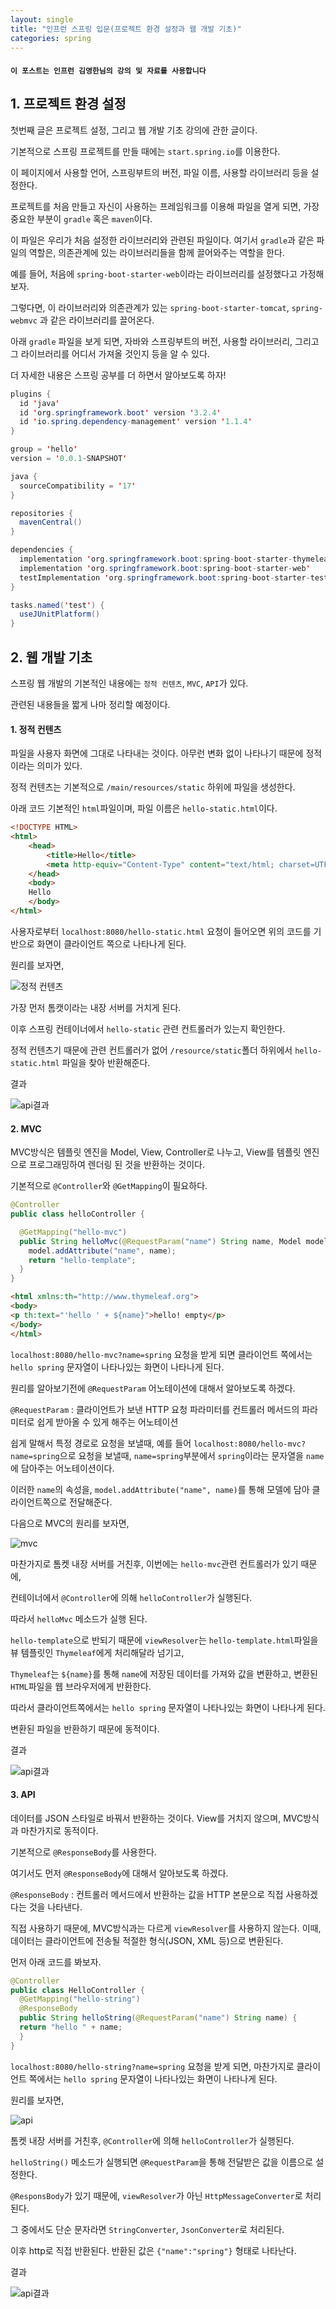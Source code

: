 ```yaml
---
layout: single
title: "인프런 스프링 입문(프로젝트 환경 설정과 웹 개발 기초)"
categories: spring
---
```


#### `이 포스트는 인프런 김영한님의 강의 및 자료를 사용합니다`

## 1. 프로젝트 환경 설정

첫번째 글은 프로젝트 설정, 그리고 웹 개발 기초 강의에 관한 글이다.

기본적으로 스프링 프로젝트를 만들 때에는 `start.spring.io`를 이용한다. 

이 페이지에서 사용할 언어, 스프링부트의 버전, 파일 이름, 사용할 라이브러리 등을 설정한다.

프로젝트를 처음 만들고 자신이 사용하는 프레임워크를 이용해 파일을 열게 되면, 가장 중요한 부분이 `gradle` 혹은 `maven`이다. 

이 파일은 우리가 처음 설정한 라이브러리와 관련된 파일이다. 여기서 `gradle`과 같은 파일의 역할은, 의존관계에 있는 라이브러리들을 함께 끌어와주는 역할을 한다.

예를 들어, 처음에 `spring-boot-starter-web`이라는 라이브러리를 설정했다고 가정해보자. 

그렇다면, 이 라이브러리와 의존관계가 있는 `spring-boot-starter-tomcat`, `spring-webmvc` 과 같은 라이브러리를 끌어온다.

아래 `gradle` 파일을 보게 되면, 자바와 스프링부트의 버전, 사용할 라이브러리, 그리고 그 라이브러리를 어디서 가져올 것인지 등을 알 수 있다.

더 자세한 내용은 스프링 공부를 더 하면서 알아보도록 하자!

```java
plugins {
  id 'java'
  id 'org.springframework.boot' version '3.2.4'
  id 'io.spring.dependency-management' version '1.1.4'
}

group = 'hello'
version = '0.0.1-SNAPSHOT'

java {
  sourceCompatibility = '17'
}

repositories {
  mavenCentral()
}

dependencies {
  implementation 'org.springframework.boot:spring-boot-starter-thymeleaf'
  implementation 'org.springframework.boot:spring-boot-starter-web'
  testImplementation 'org.springframework.boot:spring-boot-starter-test'
}

tasks.named('test') {
  useJUnitPlatform()
}
```

## 2. 웹 개발 기초

스프링 웹 개발의 기본적인 내용에는 `정적 컨텐츠`, `MVC`, `API`가 있다. 

관련된 내용들을 짧게 나마 정리할 예정이다.

#### 1. 정적 컨텐츠 

파일을 사용자 화면에 그대로 나타내는 것이다. 아무런 변화 없이 나타나기 때문에 정적이라는 의미가 있다.

정적 컨텐츠는 기본적으로 `/main/resources/static` 하위에 파일을 생성한다.

아래 코드 기본적인 `html`파일이며, 파일 이름은 `hello-static.html`이다.

```html
<!DOCTYPE HTML>
<html>
    <head>
        <title>Hello</title>
        <meta http-equiv="Content-Type" content="text/html; charset=UTF-8" />
    </head>
    <body>
    Hello
    </body>
</html>
```

사용자로부터 `localhost:8080/hello-static.html` 요청이 들어오면 위의 코드를 기반으로 화면이 클라이언트 쪽으로 나타나게 된다.

원리를 보자면, 

![정적 컨텐츠](/images/static.png)

가장 먼저 톰캣이라는 내장 서버를 거치게 된다.

이후 스프링 컨테이너에서 `hello-static` 관련 컨트롤러가 있는지 확인한다. 

정적 컨텐츠기 때문에 관련 컨트롤러가 없어 `/resource/static`폴더 하위에서 `hello-static.html` 파일을 찾아 반환해준다.

결과

![api결과](/images/staticResult.png)

#### 2. MVC 

MVC방식은 템플릿 엔진을 Model, View, Controller로 나누고, View를 템플릿 엔진으로 프로그래밍하여 렌더링 된 것을 반환하는 것이다.

기본적으로 `@Controller`와 `@GetMapping`이 필요하다.

```java
@Controller
public class helloController {

  @GetMapping("hello-mvc")
  public String helloMvc(@RequestParam("name") String name, Model model) {
    model.addAttribute("name", name);
    return "hello-template";
  }
}
```

```html
<html xmlns:th="http://www.thymeleaf.org">
<body>
<p th:text="'hello ' + ${name}">hello! empty</p>
</body>
</html>
```

`localhost:8080/hello-mvc?name=spring` 요청을 받게 되면 클라이언트 쪽에서는 `hello spring` 문자열이 나타나있는 화면이 나타나게 된다.

원리를 알아보기전에 `@RequestParam` 어노테이션에 대해서 알아보도록 하겠다.

`@RequestParam` : 클라이언트가 보낸 HTTP 요청 파라미터를 컨트롤러 메서드의 파라미터로 쉽게 받아올 수 있게 해주는 어노테이션

쉽게 말해서 특정 경로로 요청을 보낼때, 예를 들어 `localhost:8080/hello-mvc?name=spring`으로 요청을 보낼때, `name=spring`부분에서 `spring`이라는 문자열을 `name`에 담아주는 어노테이션이다.

이러한 `name`의 속성을, `model.addAttribute("name", name)`를 통해 모델에 담아 클라이언트쪽으로 전달해준다.

다음으로 MVC의 원리를 보자면,

![mvc](/images/mvc.png)

마찬가지로 톰켓 내장 서버를 거친후, 이번에는 `hello-mvc`관련 컨트롤러가 있기 때문에,

컨테이너에서 `@Controller`에 의해 `helloController`가 실행된다. 

따라서 `helloMvc` 메소드가 실행 된다. 

`hello-template`으로 반되기 때문에 `viewResolver`는 `hello-template.html`파일을 뷰 템플릿인 `Thymeleaf`에게 처리해달라 넘기고,

`Thymeleaf`는 `${name}`를 통해 `name`에 저장된 데이터를 가져와 값을 변환하고, 변환된 `HTML`파일을 웹 브라우저에게 반환한다.

따라서 클라이언트쪽에서는 `hello spring` 문자열이 나타나있는 화면이 나타나게 된다.

변환된 파일을 반환하기 때문에 동적이다.

결과

![api결과](/images/mvcResult.png)

#### 3. API

데이터를 JSON 스타일로 바꿔서 반환하는 것이다. View를 거치지 않으며, MVC방식과 마찬가지로 동적이다.

기본적으로 `@ResponseBody`를 사용한다.

여기서도 먼저 `@ResponseBody`에 대해서 알아보도록 하겠다.

`@ResponseBody` : 컨트롤러 메서드에서 반환하는 값을 HTTP 본문으로 직접 사용하겠다는 것을 나타낸다.

직접 사용하기 때문에, MVC방식과는 다르게 `viewResolver`를 사용하지 않는다. 이때, 데이터는 클라이언트에 전송될 적절한 형식(JSON, XML 등)으로 변환된다.

먼저 아래 코드를 봐보자. 

```java
@Controller
public class HelloController {
  @GetMapping("hello-string")
  @ResponseBody
  public String helloString(@RequestParam("name") String name) {
  return "hello " + name;
  }
}
```

`localhost:8080/hello-string?name=spring` 요청을 받게 되면, 마찬가지로 클라이언트 쪽에서는 `hello spring` 문자열이 나타나있는 화면이 나타나게 된다.

원리를 보자면,

![api](/images/api.png)

톰켓 내장 서버를 거친후, `@Controller`에 의해 `helloController`가 실행된다. 

`helloString()` 메소드가 실행되면 `@RequestParam`을 통해 전달받은 값을 이름으로 설정한다.

`@ResponsBody`가 있기 때문에, `viewResolver`가 아닌 `HttpMessageConverter`로 처리된다. 

그 중에서도 단순 문자라면 `StringConverter`, `JsonConverter`로 처리된다. 

이후 http로 직접 반환된다. 반환된 값은 `{"name":"spring"}` 형태로 나타난다.

결과

![api결과](/images/apiResult.png)











